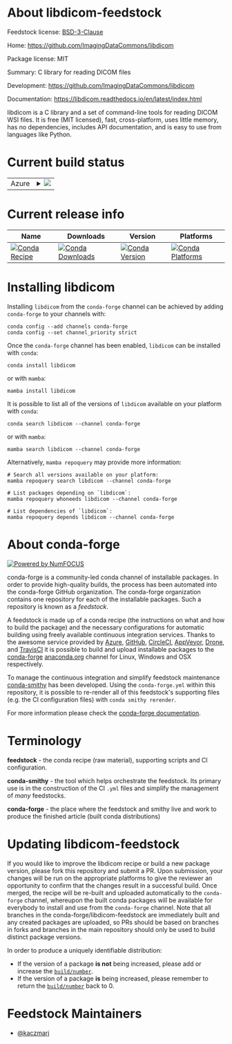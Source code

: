 About libdicom-feedstock
========================

Feedstock license: [BSD-3-Clause](https://github.com/conda-forge/libdicom-feedstock/blob/main/LICENSE.txt)

Home: https://github.com/ImagingDataCommons/libdicom

Package license: MIT

Summary: C library for reading DICOM files

Development: https://github.com/ImagingDataCommons/libdicom

Documentation: https://libdicom.readthedocs.io/en/latest/index.html

libdicom is a C library and a set of command-line tools for reading DICOM WSI files.
It is free (MIT licensed), fast, cross-platform, uses little memory, has no
dependencies, includes API documentation, and is easy to use from languages like Python.


Current build status
====================


<table>
    
  <tr>
    <td>Azure</td>
    <td>
      <details>
        <summary>
          <a href="https://dev.azure.com/conda-forge/feedstock-builds/_build/latest?definitionId=20926&branchName=main">
            <img src="https://dev.azure.com/conda-forge/feedstock-builds/_apis/build/status/libdicom-feedstock?branchName=main">
          </a>
        </summary>
        <table>
          <thead><tr><th>Variant</th><th>Status</th></tr></thead>
          <tbody><tr>
              <td>linux_64</td>
              <td>
                <a href="https://dev.azure.com/conda-forge/feedstock-builds/_build/latest?definitionId=20926&branchName=main">
                  <img src="https://dev.azure.com/conda-forge/feedstock-builds/_apis/build/status/libdicom-feedstock?branchName=main&jobName=linux&configuration=linux%20linux_64_" alt="variant">
                </a>
              </td>
            </tr><tr>
              <td>linux_aarch64</td>
              <td>
                <a href="https://dev.azure.com/conda-forge/feedstock-builds/_build/latest?definitionId=20926&branchName=main">
                  <img src="https://dev.azure.com/conda-forge/feedstock-builds/_apis/build/status/libdicom-feedstock?branchName=main&jobName=linux&configuration=linux%20linux_aarch64_" alt="variant">
                </a>
              </td>
            </tr><tr>
              <td>linux_ppc64le</td>
              <td>
                <a href="https://dev.azure.com/conda-forge/feedstock-builds/_build/latest?definitionId=20926&branchName=main">
                  <img src="https://dev.azure.com/conda-forge/feedstock-builds/_apis/build/status/libdicom-feedstock?branchName=main&jobName=linux&configuration=linux%20linux_ppc64le_" alt="variant">
                </a>
              </td>
            </tr><tr>
              <td>osx_64</td>
              <td>
                <a href="https://dev.azure.com/conda-forge/feedstock-builds/_build/latest?definitionId=20926&branchName=main">
                  <img src="https://dev.azure.com/conda-forge/feedstock-builds/_apis/build/status/libdicom-feedstock?branchName=main&jobName=osx&configuration=osx%20osx_64_" alt="variant">
                </a>
              </td>
            </tr><tr>
              <td>osx_arm64</td>
              <td>
                <a href="https://dev.azure.com/conda-forge/feedstock-builds/_build/latest?definitionId=20926&branchName=main">
                  <img src="https://dev.azure.com/conda-forge/feedstock-builds/_apis/build/status/libdicom-feedstock?branchName=main&jobName=osx&configuration=osx%20osx_arm64_" alt="variant">
                </a>
              </td>
            </tr><tr>
              <td>win_64</td>
              <td>
                <a href="https://dev.azure.com/conda-forge/feedstock-builds/_build/latest?definitionId=20926&branchName=main">
                  <img src="https://dev.azure.com/conda-forge/feedstock-builds/_apis/build/status/libdicom-feedstock?branchName=main&jobName=win&configuration=win%20win_64_" alt="variant">
                </a>
              </td>
            </tr>
          </tbody>
        </table>
      </details>
    </td>
  </tr>
</table>

Current release info
====================

| Name | Downloads | Version | Platforms |
| --- | --- | --- | --- |
| [![Conda Recipe](https://img.shields.io/badge/recipe-libdicom-green.svg)](https://anaconda.org/conda-forge/libdicom) | [![Conda Downloads](https://img.shields.io/conda/dn/conda-forge/libdicom.svg)](https://anaconda.org/conda-forge/libdicom) | [![Conda Version](https://img.shields.io/conda/vn/conda-forge/libdicom.svg)](https://anaconda.org/conda-forge/libdicom) | [![Conda Platforms](https://img.shields.io/conda/pn/conda-forge/libdicom.svg)](https://anaconda.org/conda-forge/libdicom) |

Installing libdicom
===================

Installing `libdicom` from the `conda-forge` channel can be achieved by adding `conda-forge` to your channels with:

```
conda config --add channels conda-forge
conda config --set channel_priority strict
```

Once the `conda-forge` channel has been enabled, `libdicom` can be installed with `conda`:

```
conda install libdicom
```

or with `mamba`:

```
mamba install libdicom
```

It is possible to list all of the versions of `libdicom` available on your platform with `conda`:

```
conda search libdicom --channel conda-forge
```

or with `mamba`:

```
mamba search libdicom --channel conda-forge
```

Alternatively, `mamba repoquery` may provide more information:

```
# Search all versions available on your platform:
mamba repoquery search libdicom --channel conda-forge

# List packages depending on `libdicom`:
mamba repoquery whoneeds libdicom --channel conda-forge

# List dependencies of `libdicom`:
mamba repoquery depends libdicom --channel conda-forge
```


About conda-forge
=================

[![Powered by
NumFOCUS](https://img.shields.io/badge/powered%20by-NumFOCUS-orange.svg?style=flat&colorA=E1523D&colorB=007D8A)](https://numfocus.org)

conda-forge is a community-led conda channel of installable packages.
In order to provide high-quality builds, the process has been automated into the
conda-forge GitHub organization. The conda-forge organization contains one repository
for each of the installable packages. Such a repository is known as a *feedstock*.

A feedstock is made up of a conda recipe (the instructions on what and how to build
the package) and the necessary configurations for automatic building using freely
available continuous integration services. Thanks to the awesome service provided by
[Azure](https://azure.microsoft.com/en-us/services/devops/), [GitHub](https://github.com/),
[CircleCI](https://circleci.com/), [AppVeyor](https://www.appveyor.com/),
[Drone](https://cloud.drone.io/welcome), and [TravisCI](https://travis-ci.com/)
it is possible to build and upload installable packages to the
[conda-forge](https://anaconda.org/conda-forge) [anaconda.org](https://anaconda.org/)
channel for Linux, Windows and OSX respectively.

To manage the continuous integration and simplify feedstock maintenance
[conda-smithy](https://github.com/conda-forge/conda-smithy) has been developed.
Using the ``conda-forge.yml`` within this repository, it is possible to re-render all of
this feedstock's supporting files (e.g. the CI configuration files) with ``conda smithy rerender``.

For more information please check the [conda-forge documentation](https://conda-forge.org/docs/).

Terminology
===========

**feedstock** - the conda recipe (raw material), supporting scripts and CI configuration.

**conda-smithy** - the tool which helps orchestrate the feedstock.
                   Its primary use is in the construction of the CI ``.yml`` files
                   and simplify the management of *many* feedstocks.

**conda-forge** - the place where the feedstock and smithy live and work to
                  produce the finished article (built conda distributions)


Updating libdicom-feedstock
===========================

If you would like to improve the libdicom recipe or build a new
package version, please fork this repository and submit a PR. Upon submission,
your changes will be run on the appropriate platforms to give the reviewer an
opportunity to confirm that the changes result in a successful build. Once
merged, the recipe will be re-built and uploaded automatically to the
`conda-forge` channel, whereupon the built conda packages will be available for
everybody to install and use from the `conda-forge` channel.
Note that all branches in the conda-forge/libdicom-feedstock are
immediately built and any created packages are uploaded, so PRs should be based
on branches in forks and branches in the main repository should only be used to
build distinct package versions.

In order to produce a uniquely identifiable distribution:
 * If the version of a package **is not** being increased, please add or increase
   the [``build/number``](https://docs.conda.io/projects/conda-build/en/latest/resources/define-metadata.html#build-number-and-string).
 * If the version of a package **is** being increased, please remember to return
   the [``build/number``](https://docs.conda.io/projects/conda-build/en/latest/resources/define-metadata.html#build-number-and-string)
   back to 0.

Feedstock Maintainers
=====================

* [@kaczmarj](https://github.com/kaczmarj/)

